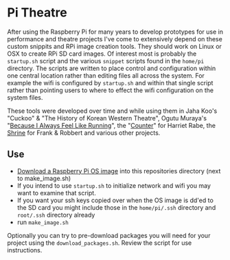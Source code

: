 # Pi Theatre

After using the Raspberry Pi for many years to develop prototypes for use in performance and theatre projects I've come to extensively depend on these custom snippits and RPi image creation tools. They should work on Linux or OSX to create RPi SD card images. Of interest most is probably the `startup.sh` script and the various `snippet` scripts found in the `home/pi` directory. The scripts are written to place control and configuration within one central location rather than editing files all across the system. For example the wifi is configured by `startup.sh` and within that single script rather than pointing users to where to effect the wifi configuration on the system files.

These tools were developed over time and while using them in Jaha Koo's "Cuckoo" & "The History of Korean Western Theatre", Ogutu Muraya's "[Because I Always Feel Like Running](https://github.com/cyphunk/because_i_always_feel_like_running)", the "[Counter](https://github.com/cyphunk/counter)" for Harriet Rabe, the [Shrine](https://github.com/cyphunk/shrine) for Frank & Robbert and various other projects.

## Use

* [Download a Raspberry Pi OS image](https://www.raspberrypi.org/downloads/) into this repositories directory (next to make_image.sh)
* If you intend to use `startup.sh` to initialize network and wifi you may want to examine that script.
* If you want your ssh keys copied over when the OS image is dd'ed to the SD card you might include those in the `home/pi/.ssh` directory and `root/.ssh` directory already
* run `make_image.sh`

Optionally you can try to pre-download packages you will need for your project using the `download_packages.sh`. Review the script for use instructions.
